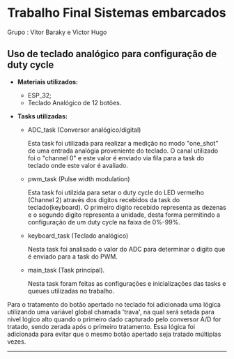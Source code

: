 # Trabalho Final Sistemas embarcados 
Grupo : Vitor Baraky e Victor Hugo

## Uso de teclado analógico para configuração de duty cycle
- **Materiais utilizados:**
    - ESP_32;
    - Teclado Analógico de 12 botões.
      
- **Tasks utilizadas:**
  - ADC_task (Conversor analógico/digital)
    
    Esta task foi utilizada para realizar a medição no modo "one_shot" de uma entrada analógia proveniente do teclado. O canal utilizado foi o "channel 0" e este valor é enviado via fila para a task      do teclado onde este valor é avaliado.
    
  - pwm_task (Pulse width modulation)

    Esta task foi utilzida para setar o duty cycle do LED vermelho (Channel 2) através dos digitos recebidos da task do teclado(keyboard). O primeiro digito recebido representa as dezenas e o segundo digito representa a unidade, desta forma permitindo a configuração de um duty cycle na faixa de 0%-99%.

  - keyboard_task (Teclado analógico)

    Nesta task foi analisado o valor do ADC para determinar o digito que é enviado para a task do PWM.

  - main_task (Task principal).

    Nesta task foram feitas as configurações e inicializações das tasks e queues utilizadas no trabalho.


Para o tratamento do botão apertado no teclado foi adicionada uma lógica utilizando uma variável global chamada 'trava', na qual será setada para nivel lógico alto quando o primeiro dado capturado pelo conversor A/D for tratado, sendo zerada após o primeiro tratamento. Essa lógica foi adicionada para evitar que o mesmo botão apertado seja tratado múltiplas vezes. 

--------------------------------------------------------------------------------------------------------------------------------------------------------------------------------------------------------

